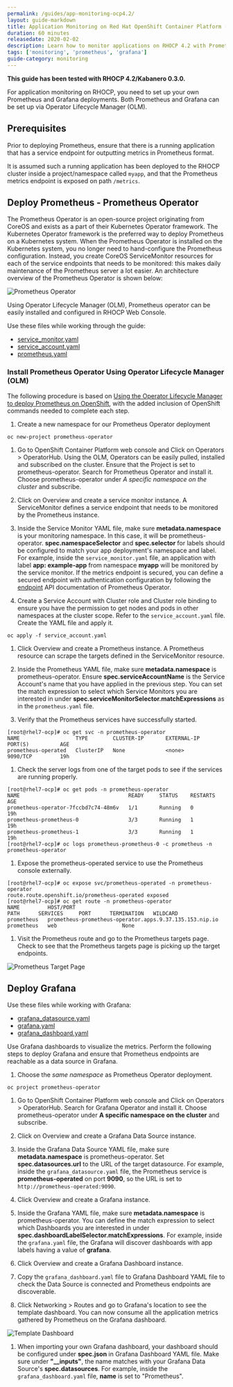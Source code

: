 ```yaml
---
permalink: /guides/app-monitoring-ocp4.2/
layout: guide-markdown
title: Application Monitoring on Red Hat OpenShift Container Platform (RHOCP) 4.2 with Prometheus and Grafana
duration: 60 minutes
releasedate: 2020-02-02
description: Learn how to monitor applications on RHOCP 4.2 with Prometheus and Grafana.
tags: ['monitoring', 'prometheus', 'grafana']
guide-category: monitoring
---
```


__This guide has been tested with RHOCP 4.2/Kabanero 0.3.0.__


For application monitoring on RHOCP, you need to set up your own Prometheus and Grafana deployments. Both Prometheus and Grafana can be set up via Operator Lifecycle Manager (OLM).

## Prerequisites

Prior to deploying Prometheus, ensure that there is a running application that has a service endpoint for outputting metrics in Prometheus format.

It is assumed such a running application has been deployed to the RHOCP cluster inside a project/namespace called `myapp`, and that the Prometheus metrics endpoint is exposed on path `/metrics`.

## Deploy Prometheus - Prometheus Operator

The Prometheus Operator is an open-source project originating from CoreOS and exists as a part of their Kubernetes Operator framework. The Kubernetes Operator framework is the preferred way to deploy Prometheus on a Kubernetes system. When the Prometheus Operator is installed on the Kubernetes system, you no longer need to hand-configure the Prometheus configuration. Instead, you create CoreOS ServiceMonitor resources for each of the service endpoints that needs to be monitored: this makes daily maintenance of the Prometheus server a lot easier. An architecture overview of the Prometheus Operator is shown below:

![Prometheus Operator](/img/guide/prometheusOperator.png)

Using Operator Lifecycle Manager (OLM), Prometheus operator can be easily installed and configured in RHOCP Web Console.

Use these files while working through the guide:

* [service_monitor.yaml](code/service_monitor.yaml)
* [service_account.yaml](code/service_account.yaml)
* [prometheus.yaml](code/prometheus.yaml)


### Install Prometheus Operator Using Operator Lifecycle Manager (OLM)

The following procedure is based on [Using the Operator Lifecycle Manager to deploy Prometheus on OpenShift](https://medium.com/faun/using-the-operator-lifecycle-manager-to-deploy-prometheus-on-openshift-cd2f3abb3511), with the added inclusion of OpenShift commands needed to complete each step.

1. Create a new namespace for our Prometheus Operator deployment
```
oc new-project prometheus-operator
```

1. Go to OpenShift Container Platform web console and Click on Operators > OperatorHub. Using the OLM, Operators can be easily pulled, installed and subscribed on the cluster. Ensure that the Project is set to prometheus-operator. Search for Prometheus Operator and install it. Choose prometheus-operator under *A specific namespace on the cluster* and subscribe.

1. Click on Overview and create a service monitor instance. A ServiceMonitor defines a service endpoint that needs to be monitored by the Prometheus instance.

1. Inside the Service Monitor YAML file, make sure **metadata.namespace** is your monitoring namespace. In this case, it will be prometheus-operator. **spec.namespaceSelector** and **spec.selector** for labels should be configured to match your app deployment's namespace and label. For example, inside the `service_monitor.yaml` file, an application with label **app: example-app** from namespace **myapp** will be monitored by the service monitor. If the metrics endpoint is secured, you can define a secured endpoint with authentication configuration by following the [endpoint](https://github.com/coreos/prometheus-operator/blob/master/Documentation/api.md#endpoint) API documentation of Prometheus Operator.

1. Create a Service Account with Cluster role and Cluster role binding to ensure you have the permission to get nodes and pods in other namespaces at the cluster scope. Refer to the `service_account.yaml` file. Create the YAML file and apply it.
```
oc apply -f service_account.yaml
```

1. Click Overview and create a Prometheus instance. A Prometheus resource can scrape the targets defined in the ServiceMonitor resource.

1. Inside the Prometheus YAML file, make sure **metadata.namespace** is prometheus-operator. Ensure **spec.serviceAccountName** is the Service Account's name that you have applied in the previous step. You can set the match expression to select which Service Monitors you are interested in under **spec.serviceMonitorSelector.matchExpressions** as in the `prometheus.yaml` file.

1. Verify that the Prometheus services have successfully started.
```
[root@rhel7-ocp]# oc get svc -n prometheus-operator
NAME                  TYPE        CLUSTER-IP       EXTERNAL-IP   PORT(S)          AGE
prometheus-operated   ClusterIP   None             <none>        9090/TCP         19h
```

1. Check the server logs from one of the target pods to see if the services are running properly.
```
[root@rhel7-ocp]# oc get pods -n prometheus-operator
NAME                                   READY     STATUS    RESTARTS   AGE
prometheus-operator-7fccbd7c74-48m6v   1/1       Running   0          19h
prometheus-prometheus-0                3/3       Running   1          19h
prometheus-prometheus-1                3/3       Running   1          19h
[root@rhel7-ocp]# oc logs prometheus-prometheus-0 -c prometheus -n prometheus-operator
```

1. Expose the prometheus-operated service to use the Prometheus console externally.
```
[root@rhel7-ocp]# oc expose svc/prometheus-operated -n prometheus-operator
route.route.openshift.io/prometheus-operated exposed
[root@rhel7-ocp]# oc get route -n prometheus-operator
NAME         HOST/PORT                                                 PATH      SERVICES     PORT      TERMINATION   WILDCARD
prometheus   prometheus-prometheus-operator.apps.9.37.135.153.nip.io             prometheus   web                     None
```

1. Visit the Prometheus route and go to the Prometheus targets page.
Check to see that the Prometheus targets page is picking up the target endpoints.

![Prometheus Target Page](/img/guide/prometheus_endpoints.png)


## Deploy Grafana

Use these files while working with Grafana:

* [grafana_datasource.yaml](code/grafana_datasource.yaml)
* [grafana.yaml](code/grafana.yaml)
* [grafana_dashboard.yaml](code/grafana_dashboard.yaml)

Use Grafana dashboards to visualize the metrics. Perform the following steps to deploy Grafana and ensure that Prometheus endpoints are reachable as a data source in Grafana.

1. Choose the *same namespace* as Prometheus Operator deployment.
```
oc project prometheus-operator
```

1. Go to OpenShift Container Platform web console and Click on Operators > OperatorHub. Search for Grafana Operator and install it. Choose prometheus-operator under **A specific namespace on the cluster** and subscribe.

1. Click on Overview and create a Grafana Data Source instance.

1. Inside the Grafana Data Source YAML file, make sure **metadata.namespace** is prometheus-operator. Set **spec.datasources.url** to the URL of the target datasource. For example, inside the `grafana_datasource.yaml` file, the Prometheus service is **prometheus-operated** on port **9090**, so the URL is set to `http://prometheus-operated:9090`.

1. Click Overview and create a Grafana instance.

1. Inside the Grafana YAML file, make sure **metadata.namespace** is prometheus-operator. You can define the match expression to select which Dashboards you are interested in under **spec.dashboardLabelSelector.matchExpressions**. For example, inside the `grafana.yaml` file, the Grafana will discover dashboards with app labels having a value of **grafana**.

1. Click Overview and create a Grafana Dashboard instance.

1. Copy the `grafana_dashboard.yaml` file to Grafana Dashboard YAML file to check the Data Source is connected and Prometheus endpoints are discoverable.

1. Click Networking > Routes and go to Grafana's location to see the template dashboard. You can now consume all the application metrics gathered by Prometheus on the Grafana dashboard.

![Template Dashboard](/img/guide/template_grafana_dashboard.png)

1. When importing your own Grafana dashboard, your dashboard should be configured under **spec.json** in Grafana Dashboard YAML file. Make sure under **"__inputs"**, the name matches with your Grafana Data Source's **spec.datasources**. For example, inside the `grafana_dashboard.yaml` file, **name** is set to "Prometheus".
